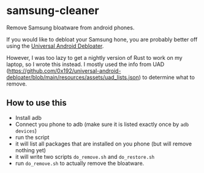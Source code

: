 # samsung-cleaner
Remove Samsung bloatware from android phones.

If you would like to debloat your Samsung hone, you are probably better off using the [Universal Android Debloater](https://github.com/0x192/universal-android-debloater).

However, I was too lazy to get a nightly version of Rust to work on my laptop, so I wrote this instead.  I mostly used the info from UAD (https://github.com/0x192/universal-android-debloater/blob/main/resources/assets/uad_lists.json) to determine what to remove.

## How to use this
- Install adb
- Connect you phone to adb (make sure it is listed exactly once by `adb devices`)
- run the script
- it will list all packages that are installed on you phone (but will remove nothing yet)
- it will write two scripts `do_remove.sh` and `do_restore.sh` 
- run `do_remove.sh` to actually remove the bloatware.
